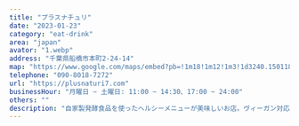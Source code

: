 ```yaml
---
title: "プラスナチュリ"
date: "2023-01-23"
category: "eat-drink"
area: "japan"
avator: "1.webp"
address: "千葉県船橋市本町2-24-14"
map: "https://www.google.com/maps/embed?pb=!1m18!1m12!1m3!1d3240.150118964213!2d139.98048101505591!3d35.69792328019038!2m3!1f0!2f0!3f0!3m2!1i1024!2i768!4f13.1!3m3!1m2!1s0x601880eaeb33ffff%3A0xc2ec97a49cace09c!2z4oG6bmF0dXJp!5e0!3m2!1sja!2sau!4v1674458972655!5m2!1sja!2sau"
telephone: "090-8018-7272"
url: "https://plusnaturi7.com"
businessHour: "月曜日 ~ 土曜日: 11:00 ~ 14:30、17:00 ~ 24:00"
others: ""
description: "自家製発酵食品を使ったヘルシーメニューが美味しいお店。ヴィーガン対応有り。"
---
```

